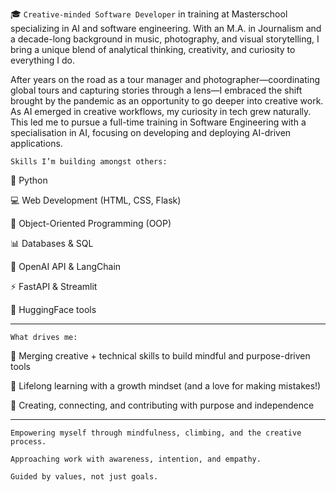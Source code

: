 🎓 `Creative-minded Software Developer` in training at Masterschool specializing in AI and software engineering. With an M.A. in Journalism and a decade-long background in music, photography, and visual storytelling, I bring a unique blend of analytical thinking, creativity, and curiosity to everything I do.

After years on the road as a tour manager and photographer—coordinating global tours and capturing stories through a lens—I embraced the shift brought by the pandemic as an opportunity to go deeper into creative work. As AI emerged in creative workflows, my curiosity in tech grew naturally. This led me to pursue a full-time training in Software Engineering with a specialisation in AI, focusing on developing and deploying AI-driven applications.

`Skills I’m building amongst others:`

🐍 Python

💻 Web Development (HTML, CSS, Flask)

🧱 Object-Oriented Programming (OOP)

📊 Databases & SQL

🤖 OpenAI API & LangChain

⚡ FastAPI & Streamlit

🤖 HuggingFace tools

------------------------------------------------------

`What drives me:`

🎯 Merging creative + technical skills to build mindful and purpose-driven tools

🎯 Lifelong learning with a growth mindset (and a love for making mistakes!)

🎯 Creating, connecting, and contributing with purpose and independence

------------------------------------------------------

`Empowering myself through mindfulness, climbing, and the creative process.`

`Approaching work with awareness, intention, and empathy.`

`Guided by values, not just goals.`
